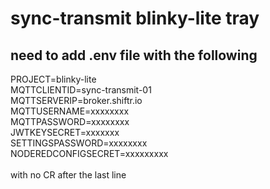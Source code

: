 # sync-transmit blinky-lite tray
## need to add .env file with the following
PROJECT=blinky-lite<br/>
MQTTCLIENTID=sync-transmit-01<br/>
MQTTSERVERIP=broker.shiftr.io<br/>
MQTTUSERNAME=xxxxxxxx<br/>
MQTTPASSWORD=xxxxxxxx<br/>
JWTKEYSECRET=xxxxxxx<br/>
SETTINGSPASSWORD=xxxxxxxx<br/>
NODEREDCONFIGSECRET=xxxxxxxxx<br/>
<br/>
with no CR after the last line

